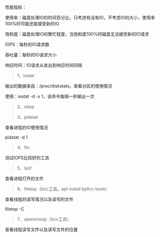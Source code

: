 性能指标：

使用率：磁盘处理IO的时间百分比，只考虑有没有IO，不考虑IO的大小，使用率100%时可能还能接受新的IO

饱和度：磁盘处理IO的繁忙程度，当饱和度100%时磁盘无法接受新的IO请求

IOPS：每秒的IO请求数

吞吐量：每秒的IO请求大小

响应时间：IO请求从发出到响应时间间隔



>  1、iostat 

输出的数据来自：/proc/diskstats，查看分区的使用情况

使用：iostat -d -x 1，该命令每隔一秒输出一次

>  2、iotop

> 3、pidstat

查看进程的IO使用情况

pidstat -d 1

> 4、fio

测试IOPS比较好的工具

> 5、lsof

查看进程打开的文件

> 6、filetop（bcc工具。apt install bpfcc-tools） 

查看线程的读写情况以及读写的文件

filetop  -C

> 7、opensnoop（bcc工具）

查看线程读写文件以及读写文件的位置
